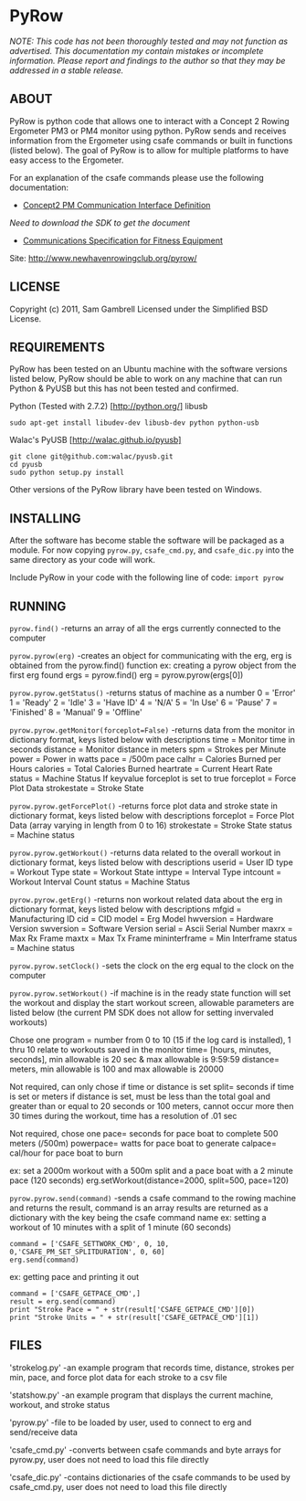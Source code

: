 PyRow
============
*NOTE: This code has not been thoroughly tested and may not function as advertised.
This documentation my contain mistakes or incomplete information.
Please report and findings to the author so that they may be addressed in a stable release.*

ABOUT
-----------
PyRow is python code that allows one to interact with a Concept 2 Rowing Ergometer PM3 or PM4 monitor using python.  PyRow sends and receives information from the Ergometer using csafe commands or built in functions (listed below).  The goal of PyRow is to allow for multiple platforms to have easy access to the Ergometer.

For an explanation of the csafe commands please use the following documentation:
- [Concept2 PM Communication Interface Definition](http://www.concept2.com/us/service/software/sdk/default.asp)


*Need to download the SDK to get the document*


- [Communications Specification for Fitness Equipment](http://www.fitlinxx.com/CSAFE/)


Site: http://www.newhavenrowingclub.org/pyrow/

LICENSE
------------
Copyright (c) 2011, Sam Gambrell
Licensed under the Simplified BSD License.


REQUIREMENTS
------------
PyRow has been tested on an Ubuntu machine with the software versions listed below, PyRow should be able to work on any machine that can run Python & PyUSB but this has not been tested and confirmed.

Python (Tested with 2.7.2) [http://python.org/]
libusb

    sudo apt-get install libudev-dev libusb-dev python python-usb

Walac's PyUSB [http://walac.github.io/pyusb]

    git clone git@github.com:walac/pyusb.git
    cd pyusb
    sudo python setup.py install

Other versions of the PyRow library have been tested on Windows.


INSTALLING
------------
After the software has become stable the software will be packaged as a module.  For now copying `pyrow.py`, `csafe_cmd.py`, and `csafe_dic.py` into the same directory as your code will work.

Include PyRow in your code with the following line of code:
`import pyrow`


RUNNING
------------
`pyrow.find()`
-returns an array of all the ergs currently connected to the computer

`pyrow.pyrow(erg)`
-creates an object for communicating with the erg, erg is obtained from the pyrow.find() function
 ex: creating a pyrow object from the first erg found
   ergs = pyrow.find()
   erg = pyrow.pyrow(ergs[0])

`pyrow.pyrow.getStatus()`
-returns status of machine as a number
  0 = 'Error'
  1 = 'Ready'
  2 = 'Idle'
  3 = 'Have ID'
  4 = 'N/A'
  5 = 'In Use'
  6 = 'Pause'
  7 = 'Finished'
  8 = 'Manual'
  9 = 'Offline'

`pyrow.pyrow.getMonitor(forceplot=False)`
-returns data from the monitor in dictionary format, keys listed below with descriptions
  time = Monitor time in seconds
  distance = Monitor distance in meters
  spm = Strokes per Minute
  power = Power in watts
  pace = /500m pace
  calhr = Calories Burned per Hours
  calories = Total Calories Burned
  heartrate = Current Heart Rate
  status = Machine Status
 If keyvalue forceplot is set to true
  forceplot = Force Plot Data
  strokestate = Stroke State

`pyrow.pyrow.getForcePlot()`
-returns force plot data and stroke state in dictionary format, keys listed below with descriptions
  forceplot = Force Plot Data (array varying in length from 0 to 16)
  strokestate = Stroke State
  status = Machine status

`pyrow.pyrow.getWorkout()`
-returns data related to the overall workout in dictionary format, keys listed below with descriptions
  userid = User ID
  type = Workout Type
  state = Workout State
  inttype = Interval Type
  intcount = Workout Interval Count
  status = Machine Status

`pyrow.pyrow.getErg()`
-returns non workout related data about the erg in dictionary format, keys listed below with descriptions
  mfgid = Manufacturing ID
  cid = CID
  model = Erg Model
  hwversion = Hardware Version
  swversion = Software Version
  serial = Ascii Serial Number
  maxrx = Max Rx Frame
  maxtx = Max Tx Frame
  mininterframe = Min Interframe
  status = Machine status

`pyrow.pyrow.setClock()`
-sets the clock on the erg equal to the clock on the computer

`pyrow.pyrow.setWorkout()`
-if machine is in the ready state function will set the workout and display the start workout screen, allowable parameters are listed below (the current PM SDK does not allow for setting invervaled workouts)

 Chose one
  program = number from 0 to 10 (15 if the log card is installed), 1 thru 10 relate to workouts saved in the monitor
  time= [hours, minutes, seconds], min allowable is 20 sec & max allowable is 9:59:59
  distance= meters, min allowable is 100 and max allowable is 20000

 Not required, can only chose if time or distance is set
  split= seconds if time is set or meters if distance is set, must be less than the total goal and greater
         than or equal to 20 seconds or 100 meters, cannot occur more then 30 times during the workout, time
         has a resolution of .01 sec

 Not required, chose one
  pace= seconds for pace boat to complete 500 meters (/500m)
  powerpace= watts for pace boat to generate
  calpace= cal/hour for pace boat to burn

 ex: set a 2000m workout with a 500m split and a pace boat with a 2 minute pace (120 seconds)
  erg.setWorkout(distance=2000, split=500, pace=120)


`pyrow.pyrow.send(command)`
-sends a csafe command to the rowing machine and returns the result, command is an array
 results are returned as a dictionary with the key being the csafe command name
 ex: setting a workout of 10 minutes with a split of 1 minute (60 seconds)

    command = ['CSAFE_SETTWORK_CMD', 0, 10, 0,'CSAFE_PM_SET_SPLITDURATION', 0, 60]
    erg.send(command)

 ex: getting pace and printing it out

    command = ['CSAFE_GETPACE_CMD',]
    result = erg.send(command)
    print "Stroke Pace = " + str(result['CSAFE_GETPACE_CMD'][0])
    print "Stroke Units = " + str(result['CSAFE_GETPACE_CMD'][1])

FILES
------------
'strokelog.py'
-an example program that records time, distance, strokes per min, pace, and force plot data for each stroke to a csv file

'statshow.py'
-an example program that displays the current machine, workout, and stroke status

'pyrow.py'
-file to be loaded by user, used to connect to erg and send/receive data

'csafe_cmd.py'
-converts between csafe commands and byte arrays for pyrow.py, user does not need to load this file directly

'csafe_dic.py'
-contains dictionaries of the csafe commands to be used by csafe_cmd.py, user does not need to load this file directly
